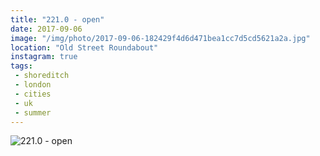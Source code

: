 ```yaml
---
title: "221.0 - open"
date: 2017-09-06
image: "/img/photo/2017-09-06-182429f4d6d471bea1cc7d5cd5621a2a.jpg"
location: "Old Street Roundabout"
instagram: true
tags:
 - shoreditch
 - london
 - cities
 - uk
 - summer
---
```


![221.0 - open](/img/photo/2017-09-06-182429f4d6d471bea1cc7d5cd5621a2a.jpg)
